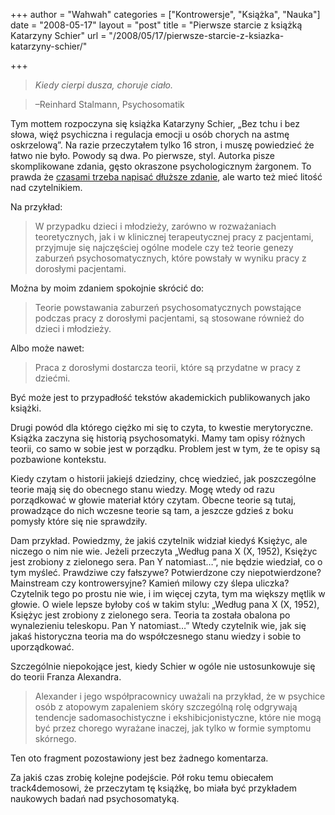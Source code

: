 +++
author = "Wahwah"
categories = ["Kontrowersje", "Książka", "Nauka"]
date = "2008-05-17"
layout = "post"
title = "Pierwsze starcie z książką Katarzyny Schier"
url = "/2008/05/17/pierwsze-starcie-z-ksiazka-katarzyny-schier/"

+++

> _Kiedy cierpi dusza, choruje ciało._
  
> &#8211;Reinhard Stalmann, Psychosomatik

Tym mottem rozpoczyna się książka Katarzyny Schier, „Bez tchu i bez słowa, więź psychiczna i regulacja emocji u osób chorych na astmę oskrzelową”. Na razie przeczytałem tylko 16 stron, i muszę powiedzieć że łatwo nie było. Powody są dwa. Po pierwsze, styl. Autorka pisze skomplikowane zdania, gęsto okraszone psychologicznym żargonem. To prawda że [czasami trzeba napisać dłuższe zdanie][1], ale warto też mieć litość nad czytelnikiem. 

<!--more-->


  
Na przykład:

> W przypadku dzieci i młodzieży, zarówno w rozważaniach teoretycznych, jak i w klinicznej terapeutycznej pracy z pacjentami, przyjmuje się najczęściej ogólne modele czy też teorie genezy zaburzeń psychosomatycznych, które powstały w wyniku pracy z dorosłymi pacjentami.

Można by moim zdaniem spokojnie skrócić do:

> Teorie powstawania zaburzeń psychosomatycznych powstające podczas pracy z dorosłymi pacjentami, są stosowane również do dzieci i młodzieży.

Albo może nawet:

> Praca z dorosłymi dostarcza teorii, które są przydatne w pracy z dziećmi.

Być może jest to przypadłość tekstów akademickich publikowanych jako książki.

Drugi powód dla którego ciężko mi się to czyta, to kwestie merytoryczne. Książka zaczyna się historią psychosomatyki. Mamy tam opisy różnych teorii, co samo w sobie jest w porządku. Problem jest w tym, że te opisy są pozbawione kontekstu.

Kiedy czytam o historii jakiejś dziedziny, chcę wiedzieć, jak poszczególne teorie mają się do obecnego stanu wiedzy. Mogę wtedy od razu porządkować w głowie materiał który czytam. Obecne teorie są tutaj, prowadzące do nich wczesne teorie są tam, a jeszcze gdzieś z boku pomysły które się nie sprawdziły.

Dam przykład. Powiedzmy, że jakiś czytelnik widział kiedyś Księżyc, ale niczego o nim nie wie. Jeżeli przeczyta „Według pana X (X, 1952), Księżyc jest zrobiony z zielonego sera. Pan Y natomiast&#8230;”, nie będzie wiedział, co o tym myśleć. Prawdziwe czy fałszywe? Potwierdzone czy niepotwierdzone? Mainstream czy kontrowersyjne? Kamień milowy czy ślepa uliczka? Czytelnik tego po prostu nie wie, i im więcej czyta, tym ma większy mętlik w głowie. O wiele lepsze byłoby coś w takim stylu: „Według pana X (X, 1952), Księżyc jest zrobiony z zielonego sera. Teoria ta została obalona po wynalezieniu teleskopu. Pan Y natomiast&#8230;” Wtedy czytelnik wie, jak się jakaś historyczna teoria ma do współczesnego stanu wiedzy i sobie to uporządkować.

Szczególnie niepokojące jest, kiedy Schier w ogóle nie ustosunkowuje się do teorii Franza Alexandra.

> Alexander i jego współpracownicy uważali na przykład, że w psychice osób z atopowym zapaleniem skóry szczególną rolę odgrywają tendencje sadomasochistyczne i ekshibicjonistyczne, które nie mogą być przez chorego wyrażane inaczej, jak tylko w formie symptomu skórnego.

Ten oto fragment pozostawiony jest bez żadnego komentarza.

Za jakiś czas zrobię kolejne podejście. Pół roku temu obiecałem track4demosowi, że przeczytam tę książkę, bo miała być przykładem naukowych badań nad psychosomatyką.

 [1]: http://automaciej.jogger.pl/2007/07/13/nienawidze-jezyka-naturalnego/ "Język naturalny do niczego się nie nadaje."
